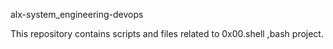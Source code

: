 alx-system_engineering-devops

This repository contains scripts and files related to 0x00.shell ,bash project.

